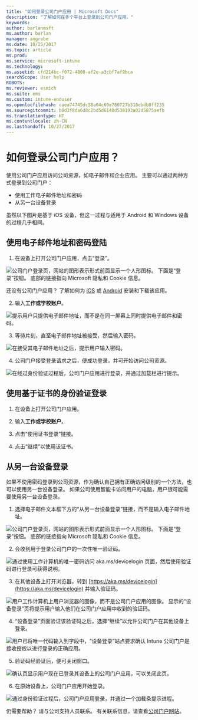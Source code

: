 ```yaml
---
title: "如何登录公司门户应用 | Microsoft Docs"
description: "了解如何在多个平台上登录到公司门户应用。"
keywords: 
author: barlanmsft
ms.author: barlan
manager: angrobe
ms.date: 10/25/2017
ms.topic: article
ms.prod: 
ms.service: microsoft-intune
ms.technology: 
ms.assetid: cfd214bc-f072-4808-af2e-a3cbf7af9bca
searchScope: User help
ROBOTS: 
ms.reviewer: esmich
ms.suite: ems
ms.custom: intune-enduser
ms.openlocfilehash: caea74745dc58a04c60e780727b318ebdb8ff235
ms.sourcegitcommit: b8d3f8da6d8c2bd5d6140d538193a02d5875aefb
ms.translationtype: HT
ms.contentlocale: zh-CN
ms.lasthandoff: 10/27/2017
---
```

# <a name="how-do-i-sign-in-to-the-company-portal-app---user-story-1132123--"></a>如何登录公司门户应用？ <!--User Story 1132123-->

使用公司门户应用访问公司资源，如电子邮件和企业应用。 主要可以通过两种方式登录到公司门户：

* 使用工作电子邮件地址和密码
* 从另一台设备登录

虽然以下图片是基于 iOS 设备，但这一过程与适用于 Android 和 Windows 设备的过程几乎相同。

## <a name="signing-in-with-your-email-address-and-password"></a>使用电子邮件地址和密码登陆

1. 在设备上打开公司门户应用，点击“登录”。

  ![公司门户登录页，网站的图形表示形式前面显示一个人形图标。 下面是“登录”按钮。 底部的链接指向 Microsoft 隐私和 Cookie 信息。](/intune/media/cp_ios_aad_signin_after_1704_001.png)

  还没有公司门户应用？ 了解如何为 [iOS](install-and-sign-in-to-the-intune-company-portal-app-ios.md) 或 [Android](install-the-company-portal-app-android.md) 安装和下载该应用。

2. 输入**工作或学校账户**。

  ![提示用户只提供电子邮件地址，而不是在同一屏幕上同时提供电子邮件和密码。](/intune/media/cp_ios_aad_signin_after_1704_002.png)

3. 等待片刻，直至电子邮件地址被接受，然后输入密码。

  ![在接受其电子邮件地址之后，提示用户输入密码。](/intune/media/cp_ios_aad_signin_after_1704_003.png)

4. 公司门户接受登录请求之后，便成功登录，并可开始访问公司资源。   

  ![在经过身份验证过程后，公司门户应用进行登录，并通过加载栏进行提示。](/intune/media/cp_ios_aad_signin_from_another_device_after_1704_007.png)

## <a name="signing-in-with-certificate-based-authentication"></a>使用基于证书的身份验证登录

1.  在设备上打开公司门户应用。

2.  输入**工作或学校账户**。

3.  点击“使用证书登录”链接。

4.  点击“继续”以使用该证书。

## <a name="signing-in-from-another-device"></a>从另一台设备登录

如果不使用密码登录到公司资源，作为确认自己拥有正确访问级别的一个方法，也可以使用另一台设备登录。 如果公司使用智能卡访问用户的电脑，用户很可能需要使用另一台设备登录。

1. 选择电子邮件文本框下方的“从另一台设备登录”链接，而不是输入电子邮件地址。

  ![公司门户登录页，网站的图形表示形式前面显示一个人形图标。 下面是“登录”按钮。 底部的链接指向 Microsoft 隐私和 Cookie 信息。](/intune/media/cp_ios_aad_signin_from_another_device_after_1704_001.png)

2. 会收到用于登录公司门户的一次性唯一验证码。

  ![通过使用工作计算机的唯一密码访问 aka.ms/devicelogin 页面，然后使用验证码进行登录可获得说明。](/intune/media/cp_ios_aad_signin_from_another_device_after_1704_003.png)

3. 在其他设备上打开浏览器，转到 [https://aka.ms/devicelogin](https://aka.ms/devicelogin) 并输入验证码。

  ![用户工作计算机上用户浏览器的图像，而不是公司门户应用的图像。 显示的“设备登录”页将提示用户输入他们在公司门户应用中收到的验证码。](/intune/media/cp_ios_aad_signin_from_another_device_after_1704_004.png)

4. “设备登录”页面验证该验证码之后，选择“继续”以允许公司门户在其他设备上登录。

  ![用户已将唯一代码输入到字段中，“设备登录”站点要求确认 Intune 公司门户是接收授权以进行登录的正确应用。](/intune/media/cp_ios_aad_signin_from_another_device_after_1704_005.png)

5. 验证码经验证后，便可关闭窗口。

  ![确认页显示用户现在已登录其设备上的公司门户应用，可以关闭此页。](/intune/media/cp_ios_aad_signin_from_another_device_after_1704_006.png)

6. 在原始设备上，公司门户应用开始登录。

  ![通过身份验证过程后，公司门户应用登录，并通过一个加载条提示进程。](/intune/media/cp_ios_aad_signin_from_another_device_after_1704_007.png)

仍需要帮助？ 请与公司支持人员联系。 有关联系信息，请查看[公司门户网站](https://portal.manage.microsoft.com)。
